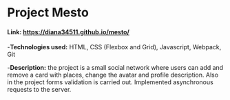 # Project Mesto
#### Link: https://diana34511.github.io/mesto/
-**Technologies used:** HTML, CSS (Flexbox and Grid), Javascript, Webpack, Git

-**Description:** the project is a small social network where users can add and remove a card with places,
change the avatar and profile description. Also in the project forms validation is carried out.
Implemented asynchronous requests to the server.





